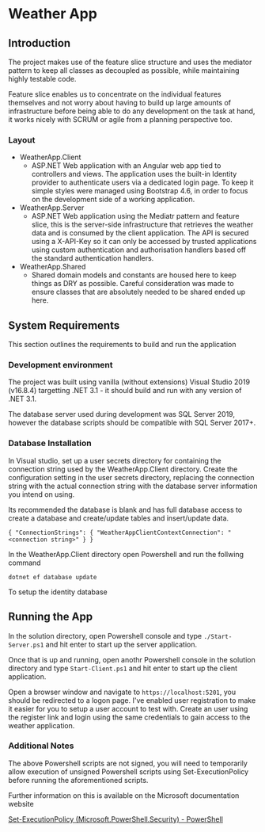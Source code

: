# Weather App

## Introduction

The project makes use of the feature slice structure and uses the mediator pattern 
to keep all classes as decoupled as possible, while maintaining highly testable
code. 

Feature slice enables us to concentrate on the individual features themselves 
and not worry about having to build up large amounts of infrastructure before 
being able to do any development on the task at hand, it works nicely with SCRUM 
or agile from a planning perspective too.

### Layout


- WeatherApp.Client
  - ASP.NET Web application with an Angular web app tied to controllers 
  and views. The application uses the built-in Identity provider to authenticate
  users via a dedicated login page. To keep it simple styles were managed using
  Bootstrap 4.6, in order to focus on the development side of a working 
  application.
- WeatherApp.Server
  - ASP.NET Web application using the Mediatr pattern and feature slice,
  this is the server-side infrastructure that retrieves the weather data
  and is consumed by the client application. The API is secured using a
  X-API-Key so it can only be accessed by trusted applications using custom
  authentication and authorisation handlers based off the standard authentication
  handlers.
- WeatherApp.Shared
  - Shared domain models and constants are housed here to keep things as DRY as 
  possible. Careful consideration was made to ensure classes that are absolutely
  needed to be shared ended up here. 

## System Requirements

This section outlines the requirements to build and run the application

### Development environment
The project was built using vanilla (without extensions) Visual Studio 2019 
(v16.8.4) targetting .NET 3.1 - it should build and run with any 
version of .NET 3.1.

The database server used during development was SQL Server 2019, 
however the database scripts should be compatible with SQL Server 2017+.

### Database Installation

In Visual studio, set up a user secrets directory for containing the connection 
string used by the WeatherApp.Client directory.
Create the configuration setting in the user secrets directory, replacing the
connection string with the actual connection string with the database server
information you intend on using. 

Its recommended the database is blank and
has full database access to create a database and 
create/update tables and insert/update data.
 
`{
  "ConnectionStrings": {
    "WeatherAppClientContextConnection": "<connection string>"
  }
}`
   
In the WeatherApp.Client directory open Powershell and run the follwing command

`dotnet ef database update`

To setup the identity database

## Running the App

In the solution directory, open Powershell console and 
type `./Start-Server.ps1` and hit enter to start up the server application.

Once that is up and running, open anothr Powershell console in the solution directory
and type `Start-Client.ps1` and hit enter to start up the client application.

Open a browser window and navigate to `https://localhost:5201`, you should be
redirected to a logon page. I've enabled user registration to make it easier
for you to setup a user account to test with. Create an user using the register
link and login using the same credentials to gain access to the weather application.
 
### Additional Notes
The above Powershell scripts are not signed, you will need to temporarily 
allow execution of unsigned Powershell scripts using Set-ExecutionPolicy 
before running the aforementioned scripts.

Further information on this is available on the Microsoft documentation website

[Set-ExecutionPolicy (Microsoft.PowerShell.Security) - PowerShell](https://docs.microsoft.com/en-us/powershell/module/microsoft.powershell.security/set-executionpolicy?view=powershell-7.1)
